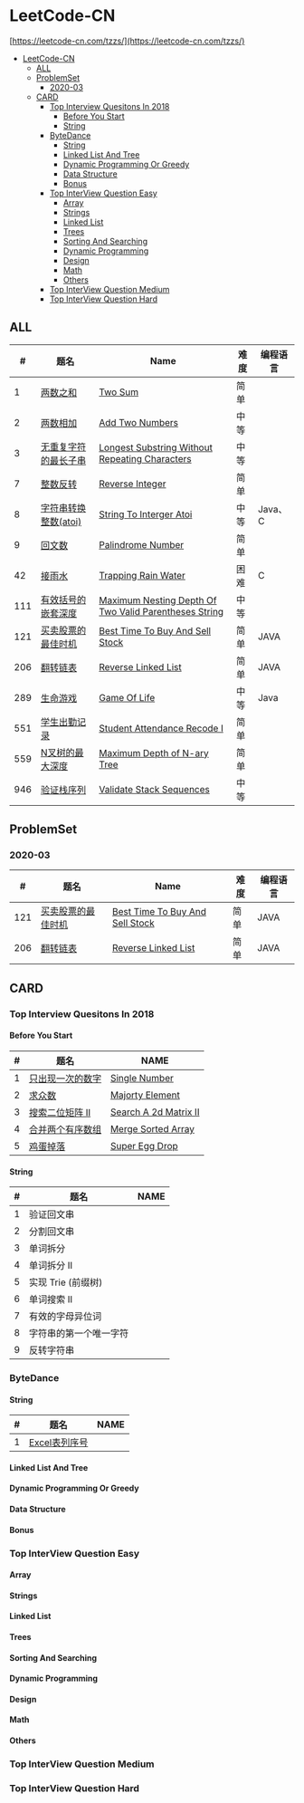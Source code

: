 # LeetCode-CN
[https://leetcode-cn.com/tzzs/](https://leetcode-cn.com/tzzs/)

- [LeetCode-CN](#leetcode-cn)
  - [ALL](#all)
  - [ProblemSet](#problemset)
    - [2020-03](#2020-03)
  - [CARD](#card)
    - [Top Interview Quesitons In 2018](#top-interview-quesitons-in-2018)
      - [Before You Start](#before-you-start)
      - [String](#string)
    - [ByteDance](#bytedance)
      - [String](#string-1)
      - [Linked List And Tree](#linked-list-and-tree)
      - [Dynamic Programming Or Greedy](#dynamic-programming-or-greedy)
      - [Data Structure](#data-structure)
      - [Bonus](#bonus)
    - [Top InterView Question Easy](#top-interview-question-easy)
      - [Array](#array)
      - [Strings](#strings)
      - [Linked List](#linked-list)
      - [Trees](#trees)
      - [Sorting And Searching](#sorting-and-searching)
      - [Dynamic Programming](#dynamic-programming)
      - [Design](#design)
      - [Math](#math)
      - [Others](#others)
    - [Top InterView Question Medium](#top-interview-question-medium)
    - [Top InterView Question Hard](#top-interview-question-hard)

## ALL
| #   | 题名                                                                                   | Name                                                                                                                      | 难度 | 编程语言 |
| --- | -------------------------------------------------------------------------------------- | ------------------------------------------------------------------------------------------------------------------------- | ---- | -------- |
| 1   | [两数之和](./all/)                                                                     | [Two Sum](./all/)                                                                                                         | 简单 |          |
| 2   | [两数相加](./all/2.add-two-numbers)                                                    | [Add Two Numbers](./all/2.add-two-numbers)                                                                                | 中等 |          |
| 3   | [无重复字符的最长子串](./all/)                                                         | [Longest Substring Without Repeating Characters](./all/)                                                                  | 中等 |          |
| 7   | [整数反转](./all/7.reverse-integer)                                                    | [Reverse Integer](./all/7.reverse-integer)                                                                                | 简单 |          |
| 8   | [字符串转换整数(atoi)](./all/8.string-to-integer-atoi)                                 | [String To Interger Atoi](./all/8.string-to-integer-atoi)                                                                         | 中等 | Java、C  |
| 9   | [回文数](./all/9.palindrome-number)                                                    | [Palindrome Number](./all/9.palindrome-numbe)                                                                             | 简单 |          |
| 42  | [接雨水](./all/42.trapping-rain-water)                                                 | [Trapping Rain Water](./all/42.trapping-rain-water)                                                                       | 困难 | C        |
| 111 | [有效括号的嵌套深度](./all/111.maximum-nesting-depth-of-two-valid-parentheses-strings) | [Maximum Nesting Depth Of Two Valid Parentheses String](./all/111.maximum-nesting-depth-of-two-valid-parentheses-strings) | 中等 |          |
| 121 | [买卖股票的最佳时机](./problemset/2020-03/121.best-time-to-buy-and-sell-stock)         | [Best Time To Buy And Sell Stock](./problemset/2020-03/121.best-time-to-buy-and-sell-stock)                               | 简单 | JAVA     |
| 206 | [翻转链表](./problemset/2020-03/206.reverse-linked-list)                               | [Reverse Linked List](./problemset/2020-03/206.reverse-linked-list)                                                       | 简单 | JAVA     |
| 289 | [生命游戏](./all/289.game-of-life)                                                     | [Game Of Life](./all/289.game-of-life)                                                                                    | 中等 | Java     |
| 551 | [学生出勤记录](./all/551.学生出勤记录I)                                                | [Student Attendance Recode I](./all/551.学生出勤记录I)                                                                    | 简单 |          |
| 559 | [N叉树的最大深度](./all/559.maximum-depth-of-n-ary-tree)                               | [Maximum Depth of N-ary Tree](./all/559.maximum-depth-of-n-ary-tree)                                                      | 简单 |          |
| 946 | [验证栈序列](./all/946.验证栈序列)                                                     | [Validate Stack Sequences](./all/946.验证栈序列)                                                                          | 中等 |          |

## ProblemSet
### 2020-03
| #   | 题名                                                                           | Name                                                                                        | 难度 | 编程语言 |
| --- | ------------------------------------------------------------------------------ | ------------------------------------------------------------------------------------------- | ---- | -------- |
| 121 | [买卖股票的最佳时机](./problemset/2020-03/121.best-time-to-buy-and-sell-stock) | [Best Time To Buy And Sell Stock](./problemset/2020-03/121.best-time-to-buy-and-sell-stock) | 简单 | JAVA     |
| 206 | [翻转链表](./problemset/2020-03/206.reverse-linked-list)                       | [Reverse Linked List](./problemset/2020-03/206.reverse-linked-list)                         | 简单 | JAVA     |

## CARD
### Top Interview Quesitons In 2018
#### Before You Start
| #   | 题名                                                                                                   | NAME                                                                                                        |
| --- | ------------------------------------------------------------------------------------------------------ | ----------------------------------------------------------------------------------------------------------- |
| 1   | [只出现一次的数字](./explore/interview/card/top-interview-questions-in-2018/261/before-you-start/1106) | [Single Number](./explore/interview/card/top-interview-questions-in-2018/261/before-you-start/1106)         |
| 2   | [求众数](./explore/interview/card/top-interview-questions-in-2018/261/before-you-start/1107)           | [Majorty Element](./explore/interview/card/top-interview-questions-in-2018/261/before-you-start/1107)       |
| 3   | [搜索二位矩阵 II](./explore/interview/card/top-interview-questions-in-2018/261/before-you-start/1108)  | [Search A 2d Matrix II](./explore/interview/card/top-interview-questions-in-2018/261/before-you-start/1108) |
| 4   | [合并两个有序数组](./explore/interview/card/top-interview-questions-in-2018/261/before-you-start/1109) | [Merge Sorted Array](./explore/interview/card/top-interview-questions-in-2018/261/before-you-start/1109)    |
| 5   | [鸡蛋掉落](./explore/interview/card/top-interview-questions-in-2018/261/before-you-start/1110)         | [Super Egg Drop](./explore/interview/card/top-interview-questions-in-2018/261/before-you-start/1110)        |
#### String
| #   | 题名                   | NAME |
| --- | ---------------------- | ---- |
| 1   | 验证回文串             |      |
| 2   | 分割回文串             |      |
| 3   | 单词拆分               |      |
| 4   | 单词拆分 II            |      |
| 5   | 实现 Trie (前缀树)     |      |
| 6   | 单词搜索 II            |      |
| 7   | 有效的字母异位词       |      |
| 8   | 字符串的第一个唯一字符 |      |
| 9   | 反转字符串             |      |
### ByteDance
#### String
| #   | 题名                                                                                        | NAME                                                                           |
| --- | ------------------------------------------------------------------------------------------- | ------------------------------------------------------------------------------ |
| 1   | [Excel表列序号](./explore/interview/card/top-interview-questions-in-2018/268/hash-map/1162) | [](./explore/interview/card/top-interview-questions-in-2018/268/hash-map/1162) |
#### Linked List And Tree
#### Dynamic Programming Or Greedy
#### Data Structure
#### Bonus
### Top InterView Question Easy
#### Array
#### Strings
#### Linked List
#### Trees
#### Sorting And Searching
#### Dynamic Programming
#### Design
#### Math
#### Others
### Top InterView Question Medium
### Top InterView Question Hard
